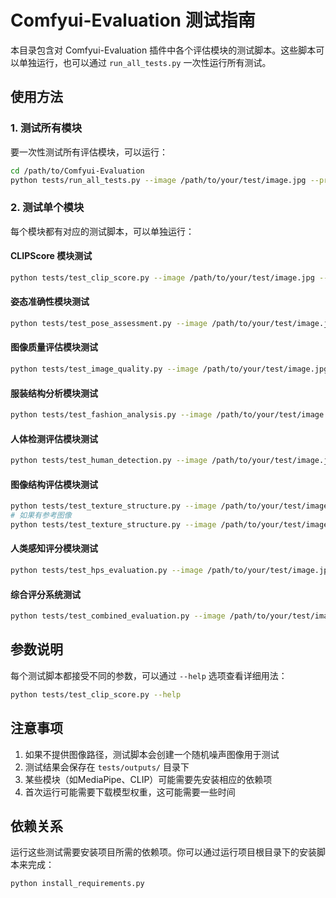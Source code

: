 # Comfyui-Evaluation 测试指南

本目录包含对 Comfyui-Evaluation 插件中各个评估模块的测试脚本。这些脚本可以单独运行，也可以通过 `run_all_tests.py` 一次性运行所有测试。

## 使用方法

### 1. 测试所有模块

要一次性测试所有评估模块，可以运行：

```bash
cd /path/to/Comfyui-Evaluation
python tests/run_all_tests.py --image /path/to/your/test/image.jpg --prompt "一个穿着漂亮衣服的模特"
```

### 2. 测试单个模块

每个模块都有对应的测试脚本，可以单独运行：

#### CLIPScore 模块测试

```bash
python tests/test_clip_score.py --image /path/to/your/test/image.jpg --prompt "一个穿着漂亮衣服的模特"
```

#### 姿态准确性模块测试

```bash
python tests/test_pose_assessment.py --image /path/to/your/test/image.jpg --method MediaPipe
```

#### 图像质量评估模块测试

```bash
python tests/test_image_quality.py --image /path/to/your/test/image.jpg --method BRISQUE
```

#### 服装结构分析模块测试

```bash
python tests/test_fashion_analysis.py --image /path/to/your/test/image.jpg --detail 中
```

#### 人体检测评估模块测试

```bash
python tests/test_human_detection.py --image /path/to/your/test/image.jpg --method Mediapipe
```

#### 图像结构评估模块测试

```bash
python tests/test_texture_structure.py --image /path/to/your/test/image.jpg --method DISTS
# 如果有参考图像
python tests/test_texture_structure.py --image /path/to/your/test/image.jpg --reference /path/to/reference.jpg --method SSIM
```

#### 人类感知评分模块测试

```bash
python tests/test_hps_evaluation.py --image /path/to/your/test/image.jpg --focus 综合评价
```

#### 综合评分系统测试

```bash
python tests/test_combined_evaluation.py --image /path/to/your/test/image.jpg --prompt "一个穿着漂亮衣服的模特"
```

## 参数说明

每个测试脚本都接受不同的参数，可以通过 `--help` 选项查看详细用法：

```bash
python tests/test_clip_score.py --help
```

## 注意事项

1. 如果不提供图像路径，测试脚本会创建一个随机噪声图像用于测试
2. 测试结果会保存在 `tests/outputs/` 目录下
3. 某些模块（如MediaPipe、CLIP）可能需要先安装相应的依赖项
4. 首次运行可能需要下载模型权重，这可能需要一些时间

## 依赖关系

运行这些测试需要安装项目所需的依赖项。你可以通过运行项目根目录下的安装脚本来完成：

```bash
python install_requirements.py
```
